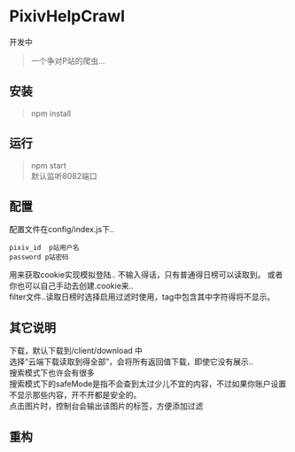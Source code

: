 # PixivHelpCrawl
开发中

> 一个争对P站的爬虫...   

## 安装
> npm install 
## 运行
> npm start  
默认监听8082端口
## 配置  
配置文件在config/index.js下..  
```
pixiv_id  p站用户名
password p站密码  
```
用来获取cookie实现模拟登陆.. 不输入得话，只有普通得日榜可以读取到。
或者你也可以自己手动去创建.cookie来..    
filter文件..读取日榜时选择启用过滤时使用，tag中包含其中字符得将不显示。
## 其它说明
下载，默认下载到/client/download 中  
选择“云端下载读取到得全部”，会将所有返回值下载，即使它没有展示..   
搜索模式下也许会有很多     
搜索模式下的safeMode是指不会查到太过少儿不宜的内容，不过如果你账户设置不显示那些内容，开不开都是安全的。    
点击图片时，控制台会输出该图片的标签，方便添加过滤


## 重构
